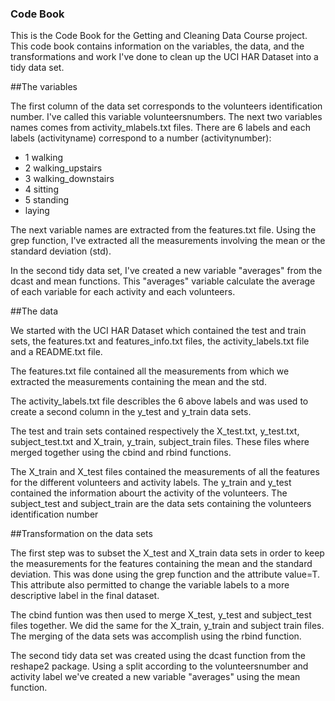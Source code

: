 ### Code Book

This is the Code Book for the Getting and Cleaning Data Course project. This code book
contains information on the variables, the data, and the transformations and work I've
done to clean up the  UCI HAR Dataset into a tidy data set.

##The variables

The first column of the data set corresponds to the volunteers identification number. I've
called this variable volunteersnumbers. The next two variables names comes from activity_mlabels.txt
files. There are 6 labels and each labels (activityname) correspond to a number (activitynumber):

* 1 walking
* 2 walking_upstairs
* 3 walking_downstairs
* 4 sitting
* 5 standing
* laying

The next variable names are extracted from the features.txt file. Using the grep function,
I've extracted all the measurements involving the mean or the standard deviation (std).

In the second tidy data set, I've created a new variable "averages" from the dcast and mean functions.
This "averages" variable calculate the average of each variable for each activity and each volunteers.

##The data

We started with the UCI HAR Dataset which contained the test and train sets, the features.txt and 
features_info.txt files, the activity_labels.txt file and a README.txt file. 

The features.txt file contained all the measurements from which we extracted the measurements
containing the mean and the std.

The activity_labels.txt file describles the 6 above labels and was used to create a second column
in the y_test and y_train data sets.

The test and train sets contained respectively the X_test.txt, y_test.txt, subject_test.txt and
X_train, y_train, subject_train files. These files where merged together using the cbind
and rbind functions.

The X_train and X_test files contained the measurements of all the features for the different
volunteers and activity labels. The y_train and y_test contained the information abourt the 
activity of the volunteers. The subject_test and subject_train are the data sets containing
the volunteers identification number

##Transformation on the data sets

The first step was to subset the X_test and X_train data sets in order to keep the measurements
for the features containing the mean and the standard deviation. This was done using the grep function
and the attribute value=T. This attribute also permitted to change the variable labels to 
a more descriptive label in the final dataset.

The cbind funtion was then used to merge X_test, y_test and subject_test files together. We did
the same for the X_train, y_train and subject train files. The merging of the data sets
was accomplish using the rbind function.

The second tidy data set was created using the dcast function from the reshape2 package. Using a split
according to the volunteersnumber and activity label we've created a new variable "averages" using the mean
function.